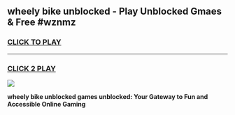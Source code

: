 
## wheely bike unblocked - Play Unblocked Gmaes & Free #wznmz
<h3>
<a href="https://news.freeplayer.one?title=wheely_bike_unblocked&ref=27F">CLICK TO PLAY</a></h3>
<hr>

<h3>
<a href="https://news.freeplayer.one?title=wheely_bike_unblocked&ref=27F">CLICK 2 PLAY</a>
  
</h3>

<a href="https://news.freeplayer.one?title=wheely_bike_unblocked&ref=27F/"><img src="https://clearcache.store/games.png"></a>


**wheely bike unblocked games unblocked: Your Gateway to Fun and Accessible Online Gaming**
